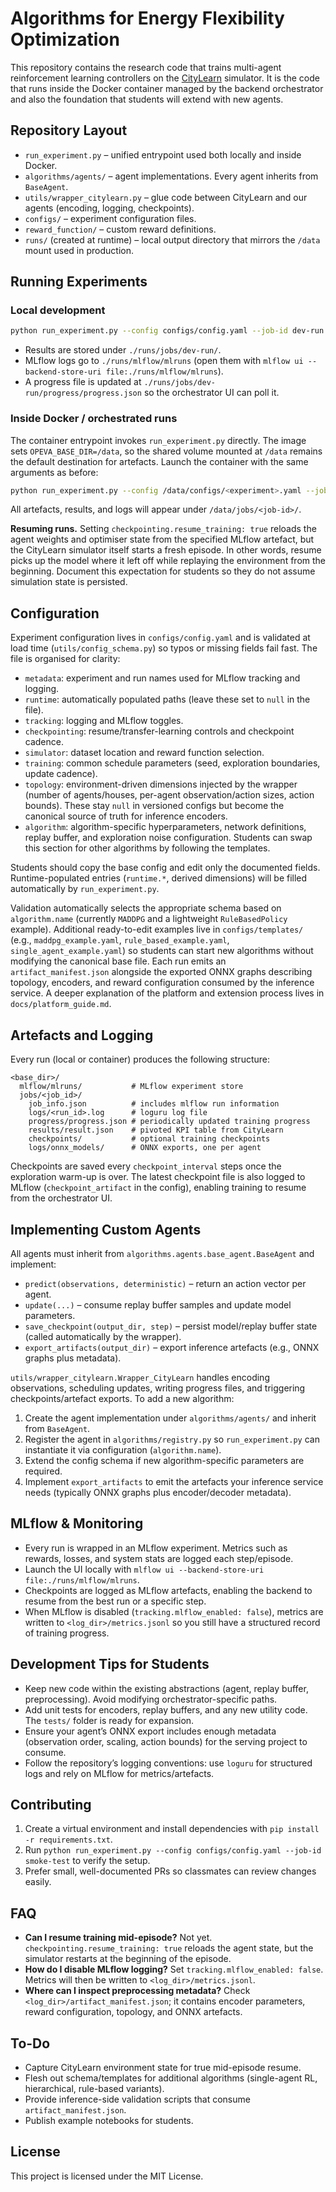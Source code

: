# Algorithms for Energy Flexibility Optimization

This repository contains the research code that trains multi-agent reinforcement learning controllers on the [CityLearn](https://github.com/intelligent-environments-lab/CityLearn) simulator. It is the code that runs inside the Docker container managed by the backend orchestrator and also the foundation that students will extend with new agents.

## Repository Layout

- `run_experiment.py` – unified entrypoint used both locally and inside Docker.
- `algorithms/agents/` – agent implementations. Every agent inherits from `BaseAgent`.
- `utils/wrapper_citylearn.py` – glue code between CityLearn and our agents (encoding, logging, checkpoints).
- `configs/` – experiment configuration files.
- `reward_function/` – custom reward definitions.
- `runs/` (created at runtime) – local output directory that mirrors the `/data` mount used in production.

## Running Experiments

### Local development
```bash
python run_experiment.py --config configs/config.yaml --job-id dev-run
```
- Results are stored under `./runs/jobs/dev-run/`.
- MLflow logs go to `./runs/mlflow/mlruns` (open them with `mlflow ui --backend-store-uri file:./runs/mlflow/mlruns`).
- A progress file is updated at `./runs/jobs/dev-run/progress/progress.json` so the orchestrator UI can poll it.

### Inside Docker / orchestrated runs
The container entrypoint invokes `run_experiment.py` directly. The image sets `OPEVA_BASE_DIR=/data`, so the shared volume mounted at `/data` remains the default destination for artefacts. Launch the container with the same arguments as before:
```bash
python run_experiment.py --config /data/configs/<experiment>.yaml --job-id <job-id>
```
All artefacts, results, and logs will appear under `/data/jobs/<job-id>/`.

**Resuming runs.** Setting `checkpointing.resume_training: true` reloads the agent weights and optimiser state from the specified MLflow artefact, but the CityLearn simulator itself starts a fresh episode. In other words, resume picks up the model where it left off while replaying the environment from the beginning. Document this expectation for students so they do not assume simulation state is persisted.

## Configuration

Experiment configuration lives in `configs/config.yaml` and is validated at load
time (`utils/config_schema.py`) so typos or missing fields fail fast. The file is
organised for clarity:

- `metadata`: experiment and run names used for MLflow tracking and logging.
- `runtime`: automatically populated paths (leave these set to `null` in the file).
- `tracking`: logging and MLflow toggles.
- `checkpointing`: resume/transfer-learning controls and checkpoint cadence.
- `simulator`: dataset location and reward function selection.
- `training`: common schedule parameters (seed, exploration boundaries, update cadence).
- `topology`: environment-driven dimensions injected by the wrapper (number of agents/houses, per-agent observation/action sizes, action bounds). These stay `null` in versioned configs but become the canonical source of truth for inference encoders.
- `algorithm`: algorithm-specific hyperparameters, network definitions, replay buffer, and exploration noise configuration. Students can swap this section for other algorithms by following the templates.

Students should copy the base config and edit only the documented fields. Runtime-populated entries (`runtime.*`, derived dimensions) will be filled automatically by `run_experiment.py`.

Validation automatically selects the appropriate schema based on
`algorithm.name` (currently `MADDPG` and a lightweight `RuleBasedPolicy`
example). Additional ready-to-edit examples live in `configs/templates/`
(e.g., `maddpg_example.yaml`, `rule_based_example.yaml`, `single_agent_example.yaml`) so students can start
new algorithms without modifying the canonical base file. Each run emits an
`artifact_manifest.json` alongside the exported ONNX graphs describing topology,
encoders, and reward configuration consumed by the inference service. A deeper
explanation of the platform and extension process lives in
`docs/platform_guide.md`.

## Artefacts and Logging

Every run (local or container) produces the following structure:
```
<base_dir>/
  mlflow/mlruns/           # MLflow experiment store
  jobs/<job_id>/
    job_info.json          # includes mlflow run information
    logs/<run_id>.log      # loguru log file
    progress/progress.json # periodically updated training progress
    results/result.json    # pivoted KPI table from CityLearn
    checkpoints/           # optional training checkpoints
    logs/onnx_models/      # ONNX exports, one per agent
```
Checkpoints are saved every `checkpoint_interval` steps once the exploration warm-up is over. The latest checkpoint file is also logged to MLflow (`checkpoint_artifact` in the config), enabling training to resume from the orchestrator UI.

## Implementing Custom Agents

All agents must inherit from `algorithms.agents.base_agent.BaseAgent` and implement:

- `predict(observations, deterministic)` – return an action vector per agent.
- `update(...)` – consume replay buffer samples and update model parameters.
- `save_checkpoint(output_dir, step)` – persist model/replay buffer state (called automatically by the wrapper).
- `export_artifacts(output_dir)` – export inference artefacts (e.g., ONNX graphs plus metadata).

`utils/wrapper_citylearn.Wrapper_CityLearn` handles encoding observations, scheduling updates, writing progress files, and triggering checkpoints/artefact exports. To add a new algorithm:

1. Create the agent implementation under `algorithms/agents/` and inherit from `BaseAgent`.
2. Register the agent in `algorithms/registry.py` so `run_experiment.py` can instantiate it via configuration (`algorithm.name`).
3. Extend the config schema if new algorithm-specific parameters are required.
4. Implement `export_artifacts` to emit the artefacts your inference service needs (typically ONNX graphs plus encoder/decoder metadata).

## MLflow & Monitoring

- Every run is wrapped in an MLflow experiment. Metrics such as rewards, losses, and system stats are logged each step/episode.
- Launch the UI locally with `mlflow ui --backend-store-uri file:./runs/mlflow/mlruns`.
- Checkpoints are logged as MLflow artefacts, enabling the backend to resume from the best run or a specific step.
- When MLflow is disabled (`tracking.mlflow_enabled: false`), metrics are written to `<log_dir>/metrics.jsonl` so you still have a structured record of training progress.

## Development Tips for Students

- Keep new code within the existing abstractions (agent, replay buffer, preprocessing). Avoid modifying orchestrator-specific paths.
- Add unit tests for encoders, replay buffers, and any new utility code. The `tests/` folder is ready for expansion.
- Ensure your agent’s ONNX export includes enough metadata (observation order, scaling, action bounds) for the serving project to consume.
- Follow the repository’s logging conventions: use `loguru` for structured logs and rely on MLflow for metrics/artefacts.

## Contributing

1. Create a virtual environment and install dependencies with `pip install -r requirements.txt`.
2. Run `python run_experiment.py --config configs/config.yaml --job-id smoke-test` to verify the setup.
3. Prefer small, well-documented PRs so classmates can review changes easily.

## FAQ

- **Can I resume training mid-episode?** Not yet. `checkpointing.resume_training: true`
  reloads the agent state, but the simulator restarts at the beginning of the episode.
- **How do I disable MLflow logging?** Set `tracking.mlflow_enabled: false`. Metrics will
  then be written to `<log_dir>/metrics.jsonl`.
- **Where can I inspect preprocessing metadata?** Check
  `<log_dir>/artifact_manifest.json`; it contains encoder parameters, reward
  configuration, topology, and ONNX artefacts.

## To-Do

- Capture CityLearn environment state for true mid-episode resume.
- Flesh out schema/templates for additional algorithms (single-agent RL,
  hierarchical, rule-based variants).
- Provide inference-side validation scripts that consume `artifact_manifest.json`.
- Publish example notebooks for students.

## License

This project is licensed under the MIT License.
